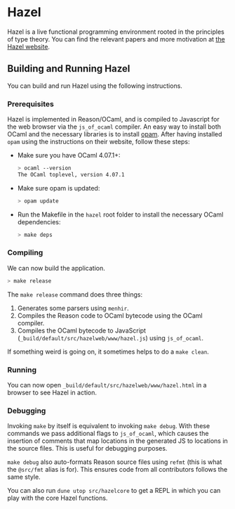 # Hazel

Hazel is a live functional programming environment rooted in the
principles of type theory. You can find the relevant papers and more
motivation at [the Hazel website](http://hazel.org/).

## Building and Running Hazel

You can build and run Hazel using the following instructions.

### Prerequisites

Hazel is implemented in Reason/OCaml, and is compiled to Javascript for
the web browser via the `js_of_ocaml` compiler. An easy way to install
both OCaml and the necessary libraries is to install
[opam](https://opam.ocaml.org/). After having installed `opam` using
the instructions on their website, follow these steps:

  - Make sure you have OCaml 4.07.1+:

    ```sh
    > ocaml --version
    The OCaml toplevel, version 4.07.1
    ```

  - Make sure opam is updated:

    ```sh
    > opam update
    ```

  - Run the Makefile in the `hazel` root folder to install the
    necessary OCaml dependencies:

    ```sh
    > make deps
    ```

### Compiling

We can now build the application.

```sh
> make release
```

The `make release` command does three things:

1. Generates some parsers using `menhir`.
2. Compiles the Reason code to OCaml bytecode using the OCaml compiler.
3. Compiles the OCaml bytecode to JavaScript
   (`_build/default/src/hazelweb/www/hazel.js`) using `js_of_ocaml`.

If something weird is going on, it sometimes helps to do a `make
clean`.

### Running

You can now open `_build/default/src/hazelweb/www/hazel.html` in a
browser to see Hazel in action.

### Debugging

Invoking `make` by itself is equivalent to invoking `make debug`. With
these commands we pass additional flags to `js_of_ocaml`, which causes
the insertion of comments that map locations in the generated JS to
locations in the source files. This is useful for debugging purposes.

`make debug` also auto-formats Reason source files using `refmt` (this
is what the `@src/fmt` alias is for). This ensures code from all
contributors follows the same style.

You can also run `dune utop src/hazelcore` to get a REPL in which you
can play with the core Hazel functions.
